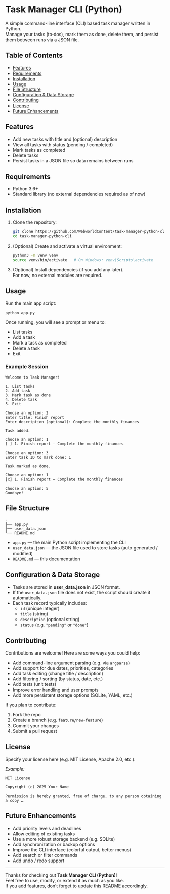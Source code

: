 # Task Manager CLI (Python)

A simple command-line interface (CLI) based task manager written in Python.  
Manage your tasks (to‑dos), mark them as done, delete them, and persist them between runs via a JSON file.

## Table of Contents

- [Features](#features)  
- [Requirements](#requirements)  
- [Installation](#installation)  
- [Usage](#usage)  
- [File Structure](#file-structure)  
- [Configuration & Data Storage](#configuration--data-storage)  
- [Contributing](#contributing)  
- [License](#license)  
- [Future Enhancements](#future-enhancements)  

## Features

- Add new tasks with title and (optional) description  
- View all tasks with status (pending / completed)  
- Mark tasks as completed  
- Delete tasks  
- Persist tasks in a JSON file so data remains between runs  

## Requirements

- Python 3.6+  
- Standard library (no external dependencies required as of now)  

## Installation

1. Clone the repository:

   ```bash
   git clone https://github.com/WebworldContent/task-manager-python-cli.git
   cd task-manager-python-cli
   ```

2. (Optional) Create and activate a virtual environment:

   ```bash
   python3 -m venv venv
   source venv/bin/activate   # On Windows: venv\Scripts\activate
   ```

3. (Optional) Install dependencies (if you add any later).  
   For now, no external modules are required.

## Usage

Run the main app script:

```bash
python app.py
```

Once running, you will see a prompt or menu to:

- List tasks  
- Add a task  
- Mark a task as completed  
- Delete a task  
- Exit  

### Example Session

```
Welcome to Task Manager!

1. List tasks  
2. Add task  
3. Mark task as done  
4. Delete task  
5. Exit

Choose an option: 2  
Enter title: Finish report  
Enter description (optional): Complete the monthly finances  

Task added.

Choose an option: 1  
[ ] 1. Finish report — Complete the monthly finances  

Choose an option: 3  
Enter task ID to mark done: 1  

Task marked as done.

Choose an option: 1  
[x] 1. Finish report — Complete the monthly finances  

Choose an option: 5  
Goodbye!
```

## File Structure

```
.
├── app.py
├── user_data.json
└── README.md
```

- `app.py` — the main Python script implementing the CLI  
- `user_data.json` — the JSON file used to store tasks (auto‑generated / modified)  
- `README.md` — this documentation  

## Configuration & Data Storage

- Tasks are stored in **user_data.json** in JSON format.  
- If the `user_data.json` file does not exist, the script should create it automatically.  
- Each task record typically includes:
  - `id` (unique integer)  
  - `title` (string)  
  - `description` (optional string)  
  - `status` (e.g. `"pending"` or `"done"`)  

## Contributing

Contributions are welcome! Here are some ways you could help:

- Add command-line argument parsing (e.g. via `argparse`)  
- Add support for due dates, priorities, categories  
- Add task editing (change title / description)  
- Add filtering / sorting (by status, date, etc.)  
- Add tests (unit tests)  
- Improve error handling and user prompts  
- Add more persistent storage options (SQLite, YAML, etc.)

If you plan to contribute:

1. Fork the repo  
2. Create a branch (e.g. `feature/new-feature`)  
3. Commit your changes  
4. Submit a pull request  

## License

Specify your license here (e.g. MIT License, Apache 2.0, etc.).  

*Example:*  
```
MIT License

Copyright (c) 2025 Your Name

Permission is hereby granted, free of charge, to any person obtaining a copy …
```

## Future Enhancements

- Add priority levels and deadlines  
- Allow editing of existing tasks  
- Use a more robust storage backend (e.g. SQLite)  
- Add synchronization or backup options  
- Improve the CLI interface (colorful output, better menus)  
- Add search or filter commands  
- Add undo / redo support  

---

Thanks for checking out **Task Manager CLI (Python)**!  
Feel free to use, modify, or extend it as much as you like.  
If you add features, don’t forget to update this README accordingly.  
